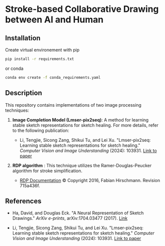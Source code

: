 # Stroke-based Collaborative Drawing between AI and Human

## Installation

Create virtual environement
with pip

```bash
pip install -r requirements.txt
```
or conda

```bash
conda env create -f conda_requirements.yaml
````


## Description

This repository contains implementations of two image processing techniques:

1. **Image Completion Model (Lmser-pix2seq)**: A method for learning stable sketch representations for sketch healing. For more details, refer to the following publication:

   - Li, Tengjie, Sicong Zang, Shikui Tu, and Lei Xu. "Lmser-pix2seq: Learning stable sketch representations for sketch healing." *Computer Vision and Image Understanding* (2024): 103931. [Link to paper](link_to_paper)

2. **RDP algorithm** : This technique utilizes the Ramer-Douglas-Peucker algorithm for stroke simplification.

   - [RDP Documentation](https://rdp.readthedocs.io/en/latest/) © Copyright 2016, Fabian Hirschmann. Revision 715a436f.

## References
- Ha, David, and Douglas Eck. "A Neural Representation of Sketch Drawings." *ArXiv e-prints*, arXiv:1704.03477 (2017). [Link](https://arxiv.org/abs/1704.03477)


- Li, Tengjie, Sicong Zang, Shikui Tu, and Lei Xu. "Lmser-pix2seq: Learning stable sketch representations for sketch healing." *Computer Vision and Image Understanding* (2024): 103931. [Link to paper](link_to_paper)
